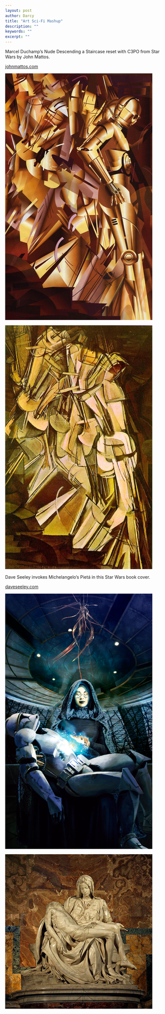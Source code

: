 ```yaml
---
layout: post
author: Darcy
title: "Art Sci-Fi Mashup"
description: ""
keywords: ""
excerpt: ""
---
```


Marcel Duchamp’s Nude Descending a Staircase reset with C3PO from Star Wars by John Mattos.

[johnmattos.com](http://www.johnmattos.com/)

![Sci-Fi Mashup](/images/posts/2013/art-sci-fi/JohnMattos_C3PO_StarWars.jpg)

![Sci-Fi Mashup](/images/posts/2013/art-sci-fi/Nude-descending-a-staircase.jpg)



Dave Seeley invokes Michelangelo’s Pietá in this Star Wars book cover.

[daveseeley.com](http://www.daveseeley.com/)

![Sci-Fi Mashup](/images/posts/2013/art-sci-fi/DaveSeeley_StarWarsHealer.jpg)

![Sci-Fi Mashup](/images/posts/2013/art-sci-fi/Michelangelo_Pieta.jpg)





